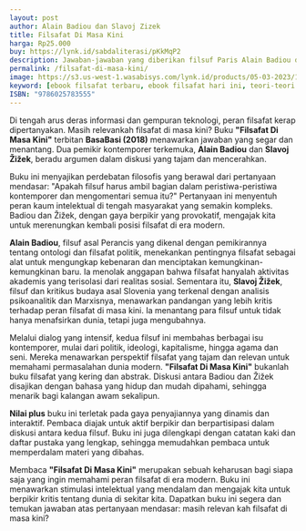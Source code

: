 ```yaml
---
layout: post
author: Alain Badiou dan Slavoj Zizek
title: Filsafat Di Masa Kini
harga: Rp25.000
buy: https://lynk.id/sabdaliterasi/pKkMqP2
description: Jawaban-jawaban yang diberikan filsuf Paris Alain Badiou dan filsuf serta psikoanalis Slovenia Slavoj Žižek dalam diskusi mereka tentang tema ini di Wina.
permalink: /filsafat-di-masa-kini/
image: https://s3.us-west-1.wasabisys.com/lynk.id/products/05-03-2023/1677981337687_4092085
keyword: [ebook filsafat terbaru, ebook filsafat hari ini, teori-teori filsafat terbaru, Alain Badiou, Slavoj Zizek]
ISBN: "9786025783555"
---
```

<p>Di tengah arus deras informasi dan gempuran teknologi, peran filsafat kerap dipertanyakan. Masih relevankah filsafat di masa kini? Buku <strong>"Filsafat Di Masa Kini"</strong> terbitan <strong>BasaBasi (2018)</strong> menawarkan jawaban yang segar dan menantang. Dua pemikir kontemporer terkemuka, <strong>Alain Badiou</strong> dan <strong>Slavoj Žižek</strong>, beradu argumen dalam diskusi yang tajam dan mencerahkan.</p><p>Buku ini menyajikan perdebatan filosofis yang berawal dari pertanyaan mendasar: "Apakah filsuf harus ambil bagian dalam peristiwa-peristiwa kontemporer dan mengomentari semua itu?" Pertanyaan ini menyentuh peran kaum intelektual di tengah masyarakat yang semakin kompleks. Badiou dan Žižek, dengan gaya berpikir yang provokatif, mengajak kita untuk merenungkan kembali posisi filsafat di era modern.</p><p><strong>Alain Badiou</strong>, filsuf asal Perancis yang dikenal dengan pemikirannya tentang ontologi dan filsafat politik, menekankan pentingnya filsafat sebagai alat untuk mengungkap kebenaran dan menciptakan kemungkinan-kemungkinan baru. Ia menolak anggapan bahwa filsafat hanyalah aktivitas akademis yang terisolasi dari realitas sosial. Sementara itu, <strong>Slavoj Žižek</strong>, filsuf dan kritikus budaya asal Slovenia yang terkenal dengan analisis psikoanalitik dan Marxisnya, menawarkan pandangan yang lebih kritis terhadap peran filsafat di masa kini. Ia menantang para filsuf untuk tidak hanya menafsirkan dunia, tetapi juga mengubahnya.</p><p>Melalui dialog yang intensif, kedua filsuf ini membahas berbagai isu kontemporer, mulai dari politik, ideologi, kapitalisme, hingga agama dan seni. Mereka menawarkan perspektif filsafat yang tajam dan relevan untuk memahami permasalahan dunia modern. <strong>"Filsafat Di Masa Kini"</strong> bukanlah buku filsafat yang kering dan abstrak. Diskusi antara Badiou dan Žižek disajikan dengan bahasa yang hidup dan mudah dipahami, sehingga menarik bagi kalangan awam sekalipun.</p><p><strong>Nilai plus</strong> buku ini terletak pada gaya penyajiannya yang dinamis dan interaktif. Pembaca diajak untuk aktif berpikir dan berpartisipasi dalam diskusi antara kedua filsuf. Buku ini juga dilengkapi dengan catatan kaki dan daftar pustaka yang lengkap, sehingga memudahkan pembaca untuk memperdalam materi yang dibahas.</p><p>Membaca <strong>"Filsafat Di Masa Kini"</strong> merupakan sebuah keharusan bagi siapa saja yang ingin memahami peran filsafat di era modern. Buku ini menawarkan stimulasi intelektual yang mendalam dan mengajak kita untuk berpikir kritis tentang dunia di sekitar kita. Dapatkan buku ini segera dan temukan jawaban atas pertanyaan mendasar: masih relevan kah filsafat di masa kini?</p>
